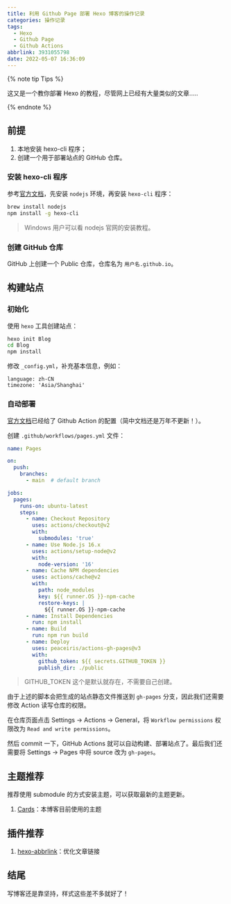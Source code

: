 ```yaml
---
title: 利用 Github Page 部署 Hexo 博客的操作记录
categories: 操作记录
tags:
  - Hexo
  - Github Page
  - Github Actions
abbrlink: 3931055798
date: 2022-05-07 16:36:09
---
```


{% note tip Tips %}

这又是一个教你部署 Hexo 的教程，尽管网上已经有大量类似的文章.....

{% endnote %}

## 前提

1. 本地安装 hexo-cli 程序；
2. 创建一个用于部署站点的 GitHub 仓库。

### 安装 hexo-cli 程序

参考[官方文档](https://hexo.io/docs/index.html#Install-Hexo)，先安装 `nodejs` 环境，再安装 `hexo-cli` 程序：

```bash
brew install nodejs
npm install -g hexo-cli
```

>  Windows 用户可以看 nodejs 官网的安装教程。

### 创建 GitHub 仓库

GitHub 上创建一个 Public 仓库，仓库名为 `用户名.github.io`。

## 构建站点

### 初始化

使用 `hexo` 工具创建站点：

```bash
hexo init Blog
cd Blog
npm install
```

修改 `_config.yml`，补充基本信息，例如：

```plaintext
language: zh-CN
timezone: 'Asia/Shanghai'
```

### 自动部署

[官方文档](https://hexo.io/docs/github-pages)已经给了 Github Action 的配置（简中文档还是万年不更新！）。

创建 `.github/workflows/pages.yml` 文件：

```yml
name: Pages

on:
  push:
    branches:
      - main  # default branch

jobs:
  pages:
    runs-on: ubuntu-latest
    steps:
      - name: Checkout Repository
        uses: actions/checkout@v2
        with:
          submodules: 'true'
      - name: Use Node.js 16.x
        uses: actions/setup-node@v2
        with:
          node-version: '16'
      - name: Cache NPM dependencies
        uses: actions/cache@v2
        with:
          path: node_modules
          key: ${{ runner.OS }}-npm-cache
          restore-keys: |
            ${{ runner.OS }}-npm-cache
      - name: Install Dependencies
        run: npm install
      - name: Build
        run: npm run build
      - name: Deploy
        uses: peaceiris/actions-gh-pages@v3
        with:
          github_token: ${{ secrets.GITHUB_TOKEN }}
          publish_dir: ./public
```

> GITHUB_TOKEN 这个是默认就存在，不需要自己创建。

由于上述的脚本会把生成的站点静态文件推送到 `gh-pages` 分支，因此我们还需要修改 Action 读写仓库的权限。

在仓库页面点击 Settings -> Actions -> General，将 `Workflow permissions` 权限改为 `Read and write permissions`。

然后 commit 一下，GitHub Actions 就可以自动构建、部署站点了。最后我们还需要将 Settings -> Pages 中将 source 改为 `gh-pages`。
 
## 主题推荐

推荐使用 submodule 的方式安装主题，可以获取最新的主题更新。

1. [Cards](https://github.com/ChrAlpha/hexo-theme-cards)：本博客目前使用的主题

## 插件推荐

1. [hexo-abbrlink](https://github.com/rozbo/hexo-abbrlink)：优化文章链接

## 结尾

写博客还是靠坚持，样式这些差不多就好了！
